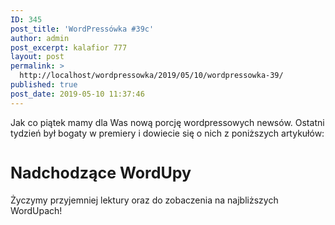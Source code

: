 ```yaml
---
ID: 345
post_title: 'WordPressówka #39c'
author: admin
post_excerpt: kalafior 777
layout: post
permalink: >
  http://localhost/wordpressowka/2019/05/10/wordpressowka-39/
published: true
post_date: 2019-05-10 11:37:46
---
```

<!-- wp:paragraph -->
<p>Jak co piątek mamy dla Was nową porcję wordpressowych newsów. Ostatni tydzień był bogaty w premiery i dowiecie się o nich z poniższych artykułów:</p>
<!-- /wp:paragraph -->

<!-- wp:acf/owl-link {
    "id": "block_5cd4ae0acce2d",
    "name": "acf/owl-link",
    "data": {
        "opis": "<p>Dzisiejszą porcję newsów zaczniemy od WordPress'a 5.2 "Jaco". Dodano w nim dwie naprawdę rzeczy - "Site Health Check" oraz zabezpieczenie przed błędami PHP.</p>",
        "_opis": "field_5c5706bb6e493",
        "link": {
            "title": "Version 5.2",
            "url": "https://wordpress.org/support/wordpress-version/version-5-2/",
            "target": "_blank"
        },
        "_link": "field_5c5706f36e494"
    },
    "align": "",
    "mode": "preview"
} /-->

<!-- wp:acf/owl-link {
    "id": "block_5cd4af1ecce2e",
    "name": "acf\/owl-link",
    "data": {
        "opis": "<p>W końcu zakończyła się beta ACF Blocks. Ostatecznie ACF Block będzie dostępny tylko w wersji PRO, ale biorąc pod uwagę jakie jest to dobre narzędzie to zapłacenie tych $100 nie powinno być problemem.<\/p>",
        "_opis": "field_5c5706bb6e493",
        "link": {
            "title": "ACF 5.8.0 Release – PHP Blocks for Gutenberg",
            "url": "https:\/\/www.advancedcustomfields.com\/blog\/acf-5-8-0-release-php-blocks-for-gutenberg\/",
            "target": "_blank"
        },
        "_link": "field_5c5706f36e494"
    },
    "align": "",
    "mode": "preview"
} /-->

<!-- wp:acf/owl-link {
    "id": "block_5cd4afc7cce2f",
    "name": "acf\/owl-link",
    "data": {
        "opis": "<p>A jak przy blokach jesteśmy to zerknijcie też na ACF Blocks – The Ultimate Gutenberg Blocks Suite, czyli zestaw bloków Gutenbergowych stworzonych z myślą o ACF Blocks.<\/p>",
        "_opis": "field_5c5706bb6e493",
        "link": {
            "title": "ACF Blocks – The Ultimate Gutenberg Blocks Suite",
            "url": "https:\/\/acfblocks.com\/",
            "target": "_blank"
        },
        "_link": "field_5c5706f36e494"
    },
    "align": "",
    "mode": "preview"
} /-->

<!-- wp:acf/owl-link {
    "id": "block_5cd4b03ecce30",
    "name": "acf\/owl-link",
    "data": {
        "opis": "<p>Strasznie mi się podoba inicjatywa warsztatów dla dzieciaków. W Finlandii widziałem, że cieszyły się one dużym powodzeniem. Jeżeli więc nie macie pomysłu dla dziecka w trakcie WordCamp Europe to polecam.<\/p>",
        "_opis": "field_5c5706bb6e493",
        "link": {
            "title": "WordPress workshop for kids",
            "url": "https:\/\/2019.europe.wordcamp.org\/2019\/05\/07\/wordpress-workshop-for-kids\/#more-8642",
            "target": "_blank"
        },
        "_link": "field_5c5706f36e494"
    },
    "align": "",
    "mode": "preview"
} /-->

<!-- wp:acf/owl-link {
    "id": "block_5cd4b0fdcce31",
    "name": "acf\/owl-link",
    "data": {
        "opis": "<p>Nowa wersja Google Lighthouse rozpoznaje strony oparte o WP i stara się podpowiedzieć co zrobić żeby nasza strona była szybsza.<\/p>",
        "_opis": "field_5c5706bb6e493",
        "link": {
            "title": "v5.0.0",
            "url": "https:\/\/github.com\/GoogleChrome\/lighthouse\/releases\/tag\/v5.0.0",
            "target": "_blank"
        },
        "_link": "field_5c5706f36e494"
    },
    "align": "",
    "mode": "preview"
} /-->

<!-- wp:acf/owl-link {
    "id": "block_5cd4b26ecce32",
    "name": "acf\/owl-link",
    "data": {
        "opis": "<p>Pantheon.io opowiada troszkę o tym jak działa ich infrastruktura.<\/p>",
        "_opis": "field_5c5706bb6e493",
        "link": {
            "title": "How Do I Know It's Working: Disaster Recovery Edition",
            "url": "https:\/\/pantheon.io\/blog\/how-do-i-know-its-working-disaster-recovery-edition?utm_campaign=Oktopost-2019+Blog&utm_content=Oktopost-twitter-&utm_medium=social%2520earned&utm_source=twitter",
            "target": "_blank"
        },
        "_link": "field_5c5706f36e494"
    },
    "align": "",
    "mode": "preview"
} /-->

<!-- wp:acf/owl-link {
    "id": "block_5cd4b377cce33",
    "name": "acf\/owl-link",
    "data": {
        "opis": "<p>Dość popularnym ostatnio tematem jest połączenie WP i ReactJS. Frontity jest frameworkiem, która ma to ułatwić. Nie testowałem jeszcze, ale wygląda ciekawie.<\/p>",
        "_opis": "field_5c5706bb6e493",
        "link": {
            "title": "Create amazing websites using WordPress &amp; React",
            "url": "https:\/\/frontity.org",
            "target": "_blank"
        },
        "_link": "field_5c5706f36e494"
    },
    "align": "",
    "mode": "preview"
} /-->

<!-- wp:acf/owl-link {
    "id": "block_5cd4b4bbcce35",
    "name": "acf\/owl-link",
    "data": {
        "opis": "<p>The Camels zebrało najciekawsze artykuły o tym zacząć przygodę z WordPressem w jednym miejscu.<\/p>",
        "_opis": "field_5c5706bb6e493",
        "link": {
            "title": "Podstawy WP",
            "url": "https:\/\/thecamels.org\/pl\/podstawy-wp\/",
            "target": "_blank"
        },
        "_link": "field_5c5706f36e494"
    },
    "align": "",
    "mode": "preview"
} /-->

<!-- wp:acf/owl-link {
    "id": "block_5cd4b421cce34",
    "name": "acf\/owl-link",
    "data": {
        "opis": "<p>A na koniec ciekawy artykuł o tym jak działa JPG. Poza zawartością jest on świetnie zrealizowany techniczny i aż warto się nim pobawić.<\/p>",
        "_opis": "field_5c5706bb6e493",
        "link": {
            "title": "Unraveling the JPEG",
            "url": "https:\/\/parametric.press\/issue-01\/unraveling-the-jpeg\/",
            "target": "_blank"
        },
        "_link": "field_5c5706f36e494"
    },
    "align": "",
    "mode": "preview"
} /-->

<!-- wp:html -->
<h2 style="font-size: 25px; margin-top: 40px; font-weight:700; color: var(--primary-light);">Nadchodzące WordUpy</h2>
<!-- /wp:html -->

<!-- wp:acf/owl-link {
    "id": "block_5cd4b67935cbd",
    "name": "acf\/owl-link",
    "data": {
        "opis": "<p><strong>14 maja<\/strong>, <strong>w Warszawie<\/strong> odbędzie się WordUp - #track beginners. Będzie można posłuchać o tym jak zrobić prosty landing page za pomocą Gutenberga, o hostingu oraz o pluginach.<\/p>",
        "_opis": "field_5c5706bb6e493",
        "link": {
            "title": "WordUp Warszawa #beginners 2019",
            "url": "https:\/\/www.facebook.com\/events\/aleje-jerozolimskie-93-nowogrodzka-square\/wordup-warszawa\/446766342565584\/",
            "target": "_blank"
        },
        "_link": "field_5c5706f36e494"
    },
    "align": "",
    "mode": "preview"
} /-->

<!-- wp:acf/owl-link {
    "id": "block_5cd4b74f35cbe",
    "name": "acf\/owl-link",
    "data": {
        "opis": "<p><strong>16 maja, w Kaliszu<\/strong> odbędzie się 3. WordUp. Tutaj będzie można dowiedzieć się o contencie, komunikacji developera z klientem oraz o blokach gutenbergowych.<br \/><br \/>W przypadku tej ostatniej prezentacji osobiście przedstawię temat (Maciek) :)<br \/><br \/><\/p>",
        "_opis": "field_5c5706bb6e493",
        "link": {
            "title": "WordUp! Kalisz nr 3",
            "url": "https:\/\/pl-pl.facebook.com\/events\/400601550735905\/",
            "target": "_blank"
        },
        "_link": "field_5c5706f36e494"
    },
    "align": "",
    "mode": "preview"
} /-->

<!-- wp:acf/owl-link {
    "id": "block_5cd4b85735cbf",
    "name": "acf\/owl-link",
    "data": {
        "opis": "<p>20 maja odbędzie się też szczęśliwy, 13. WordUp w Poznaniu.<\/p>",
        "_opis": "field_5c5706bb6e493",
        "link": {
            "title": "WordPress WordUp Poznań #13",
            "url": "https:\/\/www.facebook.com\/wordpresspoznan\/",
            "target": "_blank"
        },
        "_link": "field_5c5706f36e494"
    },
    "align": "",
    "mode": "preview"
} /-->

<!-- wp:paragraph -->
<p>Życzymy przyjemniej lektury oraz do zobaczenia na najbliższych WordUpach!</p>
<!-- /wp:paragraph -->